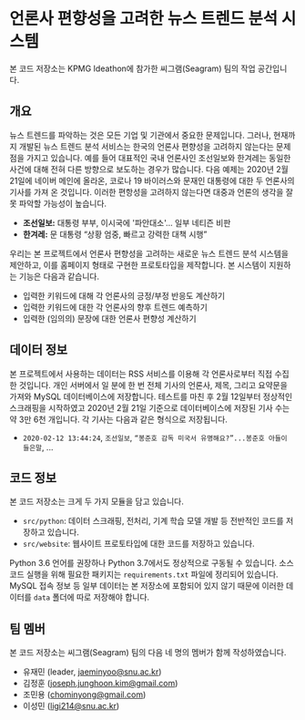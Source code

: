 # 언론사 편향성을 고려한 뉴스 트렌드 분석 시스템

본 코드 저장소는 KPMG Ideathon에 참가한 씨그램(Seagram) 팀의 작업 공간입니다.

## 개요

뉴스 트렌드를 파악하는 것은 모든 기업 및 기관에서 중요한 문제입니다. 그러나, 현재까지 개발된 뉴스 트렌드
분석 서비스는 한국의 언론사 편향성을 고려하지 않는다는 문제점을 가지고 있습니다. 예를 들어 대표적인 국내
언론사인 조선일보와 한겨레는 동일한 사건에 대해 전혀 다른 방향으로 보도하는 경우가 많습니다. 다음 예제는
2020년 2월 21일에 네이버 메인에 올라온, 코로나 19 바이러스와 문재인 대통령에 대한 두 언론사의 기사를
가져 온 것입니다. 이러한 편항성을 고려하지 않는다면 대중과 언론의 생각을 잘못 파악할 가능성이 높습니다.
- **조선일보:** 대통령 부부, 이시국에 '파안대소'… 일부 네티즌 비판
- **한겨레:** 문 대통령 “상황 엄중, 빠르고 강력한 대책 시행”
 
우리는 본 프로젝트에서 언론사 편향성을 고려하는 새로운 뉴스 트렌드 분석 시스템을 제안하고, 이를 홈페이지
형태로 구현한 프로토타입을 제작합니다. 본 시스템이 지원하는 기능은 다음과 같습니다.
- 입력한 키워드에 대해 각 언론사의 긍정/부정 반응도 계산하기
- 입력한 키워드에 대한 각 언론사의 향후 트렌드 예측하기
- 입력한 (임의의) 문장에 대한 언론사 편향성 계산하기

## 데이터 정보

본 프로젝트에서 사용하는 데이터는 RSS 서비스를 이용해 각 언론사로부터 직접 수집한 것입니다. 개인 서버에서
일 분에 한 번 전체 기사의 언론사, 제목, 그리고 요약문을 가져와 MySQL 데이터베이스에 저장합니다. 
테스트를 마친 후 2월 12일부터 정상적인 스크래핑을 시작하였고 2020년 2월 21일 기준으로 데이터베이스에
저장된 기사 수는 약 3만 6천 개입니다. 각 기사는 다음과 같은 형식으로 저장됩니다.
- `2020-02-12 13:44:24`, `조선일보`, `“봉준호 감독 미국서 유명해요?”...봉준호 아들이 들은말`, ...  

## 코드 정보

본 코드 저장소는 크게 두 가지 모듈을 담고 있습니다.
- `src/python`: 데이터 스크래핑, 전처리, 기계 학습 모델 개발 등 전반적인 코드를 저장하고 있습니다.
- `src/website`: 웹사이트 프로토타입에 대한 코드를 저장하고 있습니다.

Python 3.6 언어를 권장하나 Python 3.7에서도 정상적으로 구동될 수 있습니다. 소스 코드 실행을 위해
필요한 패키지는 `requirements.txt` 파일에 정리되어 있습니다. MySQL 접속 정보 등 일부 데이터는 본
저장소에 포함되어 있지 않기 때문에 이러한 데이터를 `data` 폴더에 따로 저장해야 합니다. 
 
## 팀 멤버

본 코드 저장소는 씨그램(Seagram) 팀의 다음 네 명의 멤버가 함께 작성하였습니다.

- 유재민 (leader, jaeminyoo@snu.ac.kr)
- 김정훈 (joseph.junghoon.kim@gmail.com)
- 조민용 (chominyong@gmail.com)
- 이성민 (ligi214@snu.ac.kr)
